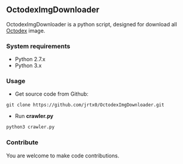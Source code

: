 ## OctodexImgDownloader
OctodexImgDownloader is a python script, designed for download all [Octodex](https://octodex.github.com) image.

### System requirements
* Python 2.7.x
* Python 3.x

### Usage
* Get source code from Github:
```
git clone https://github.com/jrtx0/OctodexImgDownloader.git
```
* Run **crawler.py**
``` python
python3 crawler.py
```
### Contribute
You are welcome to make code contributions.




